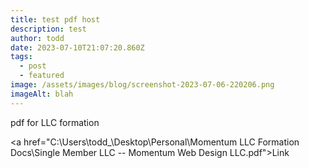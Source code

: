 ```yaml
---
title: test pdf host
description: test
author: todd
date: 2023-07-10T21:07:20.860Z
tags:
  - post
  - featured
image: /assets/images/blog/screenshot-2023-07-06-220206.png
imageAlt: blah
---
```

p﻿df for LLC formation

<﻿a href="C:\Users\todd_\Desktop\Personal\Momentum LLC Formation Docs\Single Member LLC -- Momentum Web Design LLC.pdf">Link</a>
